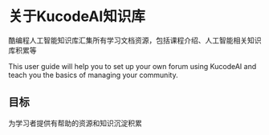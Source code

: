 # 关于KucodeAI知识库

酷编程人工智能知识库汇集所有学习文档资源，包括课程介绍、人工智能相关知识库积累等

This user guide will help you to set up your own forum using KucodeAI and teach you the basics of managing your community.

## 目标

为学习者提供有帮助的资源和知识沉淀积累
